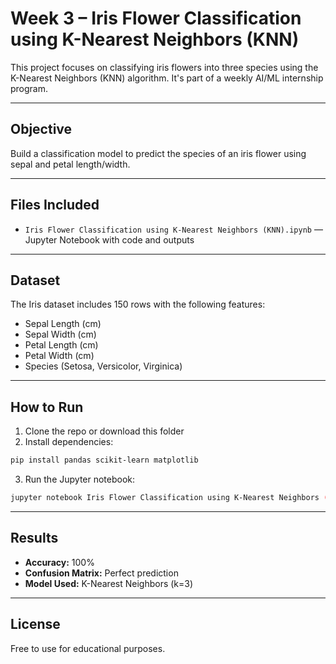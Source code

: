 # Week 3 – Iris Flower Classification using K-Nearest Neighbors (KNN)

This project focuses on classifying iris flowers into three species using the K-Nearest Neighbors (KNN) algorithm. It's part of a weekly AI/ML internship program.

---

##  Objective

Build a classification model to predict the species of an iris flower using sepal and petal length/width.

---

##  Files Included

- `Iris Flower Classification using K-Nearest Neighbors (KNN).ipynb` — Jupyter Notebook with code and outputs

---

##  Dataset

The Iris dataset includes 150 rows with the following features:
- Sepal Length (cm)
- Sepal Width (cm)
- Petal Length (cm)
- Petal Width (cm)
- Species (Setosa, Versicolor, Virginica)

---

##  How to Run

1. Clone the repo or download this folder
2. Install dependencies:
```bash
pip install pandas scikit-learn matplotlib
```
3. Run the Jupyter notebook:

```bash
jupyter notebook Iris Flower Classification using K-Nearest Neighbors (KNN).ipynb
```

---

##  Results

- **Accuracy:** 100%
- **Confusion Matrix:** Perfect prediction
- **Model Used:** K-Nearest Neighbors (k=3)

---

##  License

Free to use for educational purposes.


